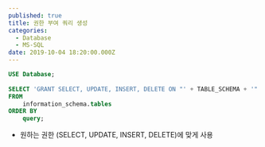 ```yaml
---
published: true
title: 권한 부여 쿼리 생성
categories:
  - Database
  - MS-SQL
date: 2019-10-04 18:20:00.000Z
---
```


```sql
USE Database;
 
SELECT 'GRANT SELECT, UPDATE, INSERT, DELETE ON "' + TABLE_SCHEMA + '"."' + TABLE_NAME + '" TO "username"' AS query
FROM
	information_schema.tables
ORDER BY
	query;
```

* 원하는 권한 (SELECT, UPDATE, INSERT, DELETE)에 맞게 사용